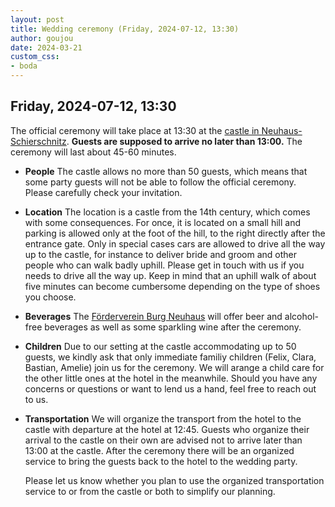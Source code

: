 ```yaml
---
layout: post
title: Wedding ceremony (Friday, 2024-07-12, 13:30)
author: goujou
date: 2024-03-21
custom_css:
- boda
---
```


## Friday, 2024-07-12, 13:30
The official ceremony will take place at 13:30 at the [castle in Neuhaus-Schierschnitz](https://www.coburg-rennsteig.de/poi/burg-neuhaus).
**Guests are supposed to arrive no later than 13:00.**
The ceremony will last about 45-60 minutes.

- **People**
    The castle allows no more than 50 guests, which means that some party guests will not be able to follow the official ceremony.
    Please carefully check your invitation.

- **Location**
    The location is a castle from the 14th century, which comes with some consequences.
    For once, it is located on a small hill and parking is allowed only at the foot of the hill, to the right directly after the entrance gate.
    Only in special cases cars are allowed to drive all the way up to the castle, for instance to deliver bride and groom and other people who can walk badly uphill.
    Please get in touch with us if you needs to drive all the way up.
    Keep in mind that an uphill walk of about five minutes can become cumbersome depending on the type of shoes you choose.

- **Beverages**
    The [Förderverein Burg Neuhaus](https://foerderverein-burg-neuhaus.de/) will offer beer and alcohol-free beverages as well as some sparkling wine after the ceremony.

- **Children**
    Due to our setting at the castle accommodating up to 50 guests, we kindly ask that only immediate familiy children (Felix, Clara, Bastian, Amelie) join us for the ceremony.
    We will arange a child care for the other little ones at the hotel in the meanwhile.
    Should you have any concerns or questions or want to lend us a hand, feel free to reach out to us.


- **Transportation**
    We will organize the transport from the hotel to the castle with departure at the hotel at 12:45.
    Guests who organize their arrival to the castle on their own are advised not to arrive later than 13:00 at the castle.
    After the ceremony there will be an organized service to bring the guests back to the hotel to the wedding party.

    Please let us know whether you plan to use the organized transportation service to or from the castle or both to simplify our planning.


